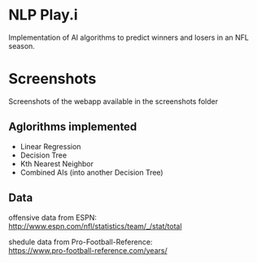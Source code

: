 # NLP Play.i
Implementation of AI algorithms to predict winners and losers in an NFL season.

# Screenshots
Screenshots of the webapp available in the screenshots folder

## Aglorithms implemented
* Linear Regression
* Decision Tree
* Kth Nearest Neighbor
* Combined AIs (into another Decision Tree)

## Data
offensive data from ESPN:   
http://www.espn.com/nfl/statistics/team/_/stat/total   
   
shedule data from Pro-Football-Reference:   
https://www.pro-football-reference.com/years/   



